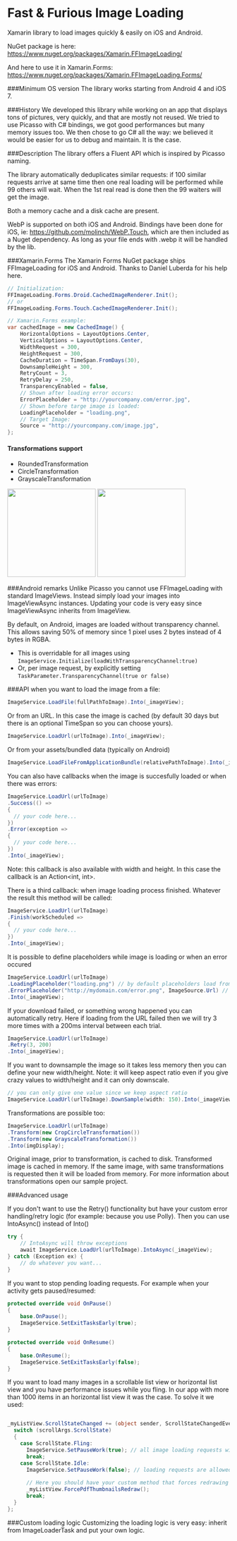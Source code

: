 Fast & Furious Image Loading
==========================================

Xamarin library to load images quickly & easily on iOS and Android.

NuGet package is here: https://www.nuget.org/packages/Xamarin.FFImageLoading/

And here to use it in Xamarin.Forms: https://www.nuget.org/packages/Xamarin.FFImageLoading.Forms/

###Minimum OS version
The library works starting from Android 4 and iOS 7.

###History
We developed this library while working on an app that displays tons of pictures, very quickly, and that are mostly not reused. We tried to use Picasso with C# bindings, we got good performances but many memory issues too. We then chose to go C# all the way: we believed it would be easier for us to debug and maintain. It is the case.

###Description
The library offers a Fluent API which is inspired by Picasso naming.

The library automatically deduplicates similar requests: if 100 similar requests arrive at same time then one real loading will be performed while 99 others will wait. When the 1st real read is done then the 99 waiters will get the image.

Both a memory cache and a disk cache are present.

WebP is supported on both iOS and Android. Bindings have been done for iOS, ie: https://github.com/molinch/WebP.Touch, which are then included as a Nuget dependency. As long as your file ends with .webp it will be handled by the lib.

###Xamarin.Forms
The Xamarin Forms NuGet package ships FFImageLoading for iOS and Android. Thanks to Daniel Luberda for his help here.

```C#
// Initialization:
FFImageLoading.Forms.Droid.CachedImageRenderer.Init();
// or
FFImageLoading.Forms.Touch.CachedImageRenderer.Init();
```

```C#
// Xamarin.Forms example:
var cachedImage = new CachedImage() {
	HorizontalOptions = LayoutOptions.Center,
	VerticalOptions = LayoutOptions.Center,
	WidthRequest = 300,
	HeightRequest = 300,
	CacheDuration = TimeSpan.FromDays(30),
	DownsampleHeight = 300,
	RetryCount = 3,
	RetryDelay = 250,
	TransparencyEnabled = false,
	// Shown after loading error occurs:
	ErrorPlaceholder = "http://yourcompany.com/error.jpg",
	// Shown before targe image is loaded:
	LoadingPlaceholder = "loading.png",
	// Target Image:
	Source = "http://yourcompany.com/image.jpg",
};
```

#### Transformations support

- RoundedTransformation
- CircleTransformation
- GrayscaleTransformation

<img src="https://raw.githubusercontent.com/daniel-luberda/FFImageLoading/master/samples/Screenshots/android_list.png" width="200"/> <img src="https://raw.githubusercontent.com/daniel-luberda/FFImageLoading/master/samples/Screenshots/android_transformations.png" width="200"/>

###Android remarks
Unlike Picasso you cannot use FFImageLoading with standard ImageViews. Instead simply load your images into ImageViewAsync instances. Updating your code is very easy since ImageViewAsync inherits from ImageView.

By default, on Android, images are loaded without transparency channel. This allows saving 50% of memory since 1 pixel uses 2 bytes instead of 4 bytes in RGBA.
- This is overridable for all images using `ImageService.Initialize(loadWithTransparencyChannel:true)`
- Or, per image request, by explicitly setting `TaskParameter.TransparencyChannel(true or false)`


###API
when you want to load the image from a file:
```C#
ImageService.LoadFile(fullPathToImage).Into(_imageView);
```

Or from an URL. In this case the image is cached (by default 30 days but there is an optional TimeSpan so you can choose yours).
```C#
ImageService.LoadUrl(urlToImage).Into(_imageView);
```

Or from your assets/bundled data (typically on Android)
```C#
ImageService.LoadFileFromApplicationBundle(relativePathToImage).Into(_imageView);
```

You can also have callbacks when the image is succesfully loaded or when there was errors:
```C#
ImageService.LoadUrl(urlToImage)
.Success(() =>
{
  // your code here...
})
.Error(exception =>
{
  // your code here...
})
.Into(_imageView);
```
Note: this callback is also available with width and height. In this case the callback is an Action<int, int>.

There is a third callback: when image loading process finished. Whatever the result this method will be called:
```C#
ImageService.LoadUrl(urlToImage)
.Finish(workScheduled =>
{
  // your code here...
})
.Into(_imageView);
```

It is possible to define placeholders while image is loading or when an error occured
```C#
ImageService.LoadUrl(urlToImage)
.LoadingPlaceholder("loading.png") // by default placeholders load from file
.ErrorPlaceholder("http://mydomain.com/error.png", ImageSource.Url) // but they can also load from a URL
.Into(_imageView);
```

If your download failed, or something wrong happened you can automatically retry. Here if loading from the URL failed then we will try 3 more times with a 200ms interval between each trial.
```C#
ImageService.LoadUrl(urlToImage)
.Retry(3, 200)
.Into(_imageView);
```

If you want to downsample the image so it takes less memory then you can define your new width/height. Note: it will keep aspect ratio even if you give crazy values to width/height and it can only downscale.
```C#
// you can only give one value since we keep aspect ratio
ImageService.LoadUrl(urlToImage).DownSample(width: 150).Into(_imageView);
```

Transformations are possible too:
```C#
ImageService.LoadUrl(urlToImage)
.Transform(new CropCircleTransformation())
.Transform(new GrayscaleTransformation())
.Into(imgDisplay);
```
Original image, prior to transformation, is cached to disk. Transformed image is cached in memory.
If the same image, with same transformations is requested then it will be loaded from memory.
For more information about transformations open our sample project.

###Advanced usage

If you don't want to use the Retry() functionality but have your custom error handling/retry logic (for example: because you use Polly). Then you can use IntoAsync() instead of Into()
```C#
try {
	// IntoAsync will throw exceptions
	await ImageService.LoadUrl(urlToImage).IntoAsync(_imageView);
} catch (Exception ex) {
	// do whatever you want...
}
```

If you want to stop pending loading requests. For example when your activity gets paused/resumed:
```C#
protected override void OnPause()
{
	base.OnPause();
	ImageService.SetExitTasksEarly(true);
}

protected override void OnResume()
{
	base.OnResume();
	ImageService.SetExitTasksEarly(false);
}
```

If you want to load many images in a scrollable list view or horizontal list view and you have performance issues while you fling. In our app with more than 1000 items in an horizontal list view it was the case. To solve it we used:
```C#

_myListView.ScrollStateChanged += (object sender, ScrollStateChangedEventArgs scrollArgs) => {
  switch (scrollArgs.ScrollState)
  {
    case ScrollState.Fling:
      ImageService.SetPauseWork(true); // all image loading requests will be silently canceled
      break;
    case ScrollState.Idle:
      ImageService.SetPauseWork(false); // loading requests are allowed again
      
      // Here you should have your custom method that forces redrawing visible list items
      _myListView.ForcePdfThumbnailsRedraw();
      break;
  }
};
```

###Custom loading logic
Customizing the loading logic is very easy: inherit from ImageLoaderTask and put your own logic.
